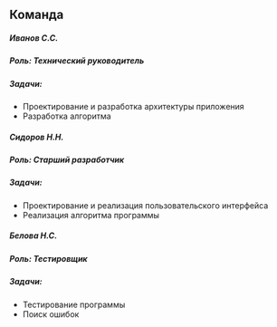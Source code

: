 ## Команда

##### Иванов С.С.

##### Роль: Технический руководитель

##### Задачи:

- Проектирование и разработка архитектуры приложения
- Разработка алгоритма



##### Сидоров Н.Н.

##### Роль: Старший разработчик

##### Задачи:

- Проектирование и реализация пользовательского интерфейса
- Реализация алгоритма программы



##### Белова Н.С.

##### Роль: Тестировщик

##### Задачи:

- Тестирование программы
- Поиск ошибок


